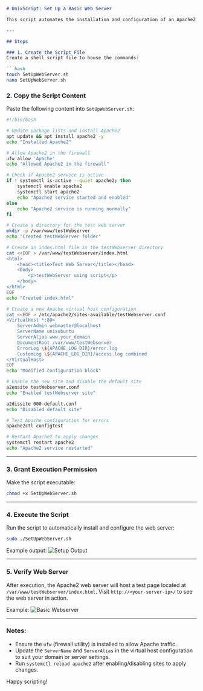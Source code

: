 ```markdown
# UnixScript: Set Up a Basic Web Server

This script automates the installation and configuration of an Apache2 web server on a Unix-based system.

---

## Steps

### 1. Create the Script File
Create a shell script file to house the commands:

```bash
touch SetUpWebServer.sh
nano SetUpWebServer.sh
```

### 2. Copy the Script Content
Paste the following content into `SetUpWebServer.sh`:

```bash
#!/bin/bash

# Update package lists and install Apache2
apt update && apt install apache2 -y
echo "Installed Apache2"

# Allow Apache2 in the firewall
ufw allow 'Apache'
echo "Allowed Apache2 in the firewall"

# Check if Apache2 service is active
if ! systemctl is-active --quiet apache2; then
    systemctl enable apache2
    systemctl start apache2
    echo "Apache2 service started and enabled"
else
    echo "Apache2 service is running normally"
fi

# Create a directory for the test web server
mkdir -p /var/www/testWebserver
echo "Created testWebServer folder"

# Create an index.html file in the testWebserver directory
cat <<EOF > /var/www/testWebserver/index.html
<html>
    <head><title>Test Web Server</title></head>
    <body>
        <p>testWebServer using script</p>
    </body>
</html>
EOF
echo "Created index.html"

# Create a new Apache virtual host configuration
cat <<EOF > /etc/apache2/sites-available/testWebserver.conf
<VirtualHost *:80>
    ServerAdmin webmaster@localhost
    ServerName unixubuntu
    ServerAlias www.your_domain
    DocumentRoot /var/www/testWebserver
    ErrorLog \${APACHE_LOG_DIR}/error.log
    CustomLog \${APACHE_LOG_DIR}/access.log combined
</VirtualHost>
EOF
echo "Modified configuration block"

# Enable the new site and disable the default site
a2ensite testWebserver.conf
echo "Enabled testWebserver site"

a2dissite 000-default.conf
echo "Disabled default site"

# Test Apache configuration for errors
apache2ctl configtest

# Restart Apache2 to apply changes
systemctl restart apache2
echo "Apache2 service restarted"
```

---

### 3. Grant Execution Permission
Make the script executable:
```bash
chmod +x SetUpWebServer.sh
```

---

### 4. Execute the Script
Run the script to automatically install and configure the web server:
```bash
sudo ./SetUpWebServer.sh
```

Example output:
![Setup Output](https://github.com/user-attachments/assets/de868aa2-5898-4360-8ef4-4b8dce6e6868)

---

### 5. Verify Web Server
After execution, the Apache2 web server will host a test page located at `/var/www/testWebserver/index.html`. Visit `http://<your-server-ip>/` to see the web server in action.

Example:
![Basic Webserver](https://github.com/user-attachments/assets/1f1478ab-8fbd-423f-bcc1-8c77d6efb89a)

---

### Notes:
- Ensure the `ufw` (firewall utility) is installed to allow Apache traffic.
- Update the `ServerName` and `ServerAlias` in the virtual host configuration to suit your domain or server settings.
- Run `systemctl reload apache2` after enabling/disabling sites to apply changes.

Happy scripting!
```
